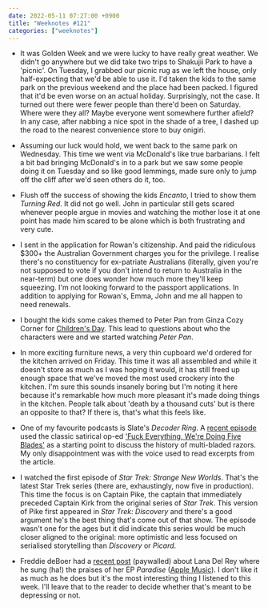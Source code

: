 ```yaml
---
date: 2022-05-11 07:27:00 +0900
title: "Weeknotes #121"
categories: ["weeknotes"]
---
```


- It was Golden Week and we were lucky to have really great weather. We didn't go anywhere but we did take two trips to Shakujii Park to have a 'picnic'. On Tuesday, I grabbed our picnic rug as we left the house, only half-expecting that we'd be able to use it. I'd taken the kids to the same park on the previous weekend and the place had been packed. I figured that it'd be even worse on an actual holiday. Surprisingly, not the case. It turned out there were fewer people than there'd been on Saturday. Where were they all? Maybe everyone went somewhere further afield? In any case, after nabbing a nice spot in the shade of a tree, I dashed up the road to the nearest convenience store to buy onigiri.

- Assuming our luck would hold, we went back to the same park on Wednesday. This time we went via McDonald's like true barbarians. I felt a bit bad bringing McDonald's in to a park but we saw some people doing it on Tuesday and so like good lemmings, made sure only to jump off the cliff after we'd seen others do it, too.

- Flush off the success of showing the kids _Encanto_, I tried to show them _Turning Red_. It did not go well. John in particular still gets scared whenever people argue in movies and watching the mother lose it at one point has made him scared to be alone which is both frustrating and very cute.

- I sent in the application for Rowan's citizenship. And paid the ridiculous $300+ the Australian Government charges you for the privilege. I realise there's no constituency for ex-patriate Australians (literally, given you're not supposed to vote if you don't intend to return to Australia in the near-term) but one does wonder how much more they'll keep squeezing. I'm not looking forward to the passport applications. In addition to applying for Rowan's, Emma, John and me all happen to need renewals.

- I bought the kids some cakes themed to Peter Pan from Ginza Cozy Corner for [Children's Day](https://en.wikipedia.org/wiki/Children%27s_Day_(Japan)). This lead to questions about who the characters were and we started watching _Peter Pan_.

- In more exciting furniture news, a very thin cupboard we'd ordered for the kitchen arrived on Friday. This time it was all assembled and while it doesn't store as much as I was hoping it would, it has still freed up enough space that we've moved the most used crockery into the kitchen. I'm sure this sounds insanely boring but I'm noting it here because it's remarkable how much more pleasant it's made doing things in the kitchen. People talk about 'death by a thousand cuts' but is there an opposite to that? If there is, that's what this feels like.

- One of my favourite podcasts is Slate's _Decoder Ring_. A [recent episode](https://slate.com/podcasts/decoder-ring/2022/04/for-decades-razors-had-one-blade-the-razor-blade-wars-changed-that) used the classic satirical op-ed ['Fuck Everything, We're Doing Five Blades'](https://www.theonion.com/fuck-everything-were-doing-five-blades-1819584036) as a starting point to discuss the history of multi-bladed razors. My only disappointment was with the voice used to read excerpts from the article.

- I watched the first episode of _Star Trek: Strange New Worlds_. That's the latest Star Trek series (there are, exhaustingly, now five in production). This time the focus is on Captain Pike, the captain that immediately preceded Captain Kirk from the original series of _Star Trek_. This version of Pike first appeared in _Star Trek: Discovery_ and there's a good argument he's the best thing that's come out of that show. The episode wasn't one for the ages but it did indicate this series would be much closer aligned to the original: more optimistic and less focused on serialised storytelling than _Discovery_ or _Picard_.

- Freddie deBoer had a [recent post](https://freddiedeboer.substack.com/p/you-end-up-becoming-yourself) (paywalled) about Lana Del Rey where he sung (ha!) the praises of her EP _Paradise_ ([Apple Music](https://music.apple.com/us/album/paradise/1440853031)). I don't like it as much as he does but it's the most interesting thing I listened to this week. I'll leave that to the reader to decide whether that's meant to be depressing or not.
